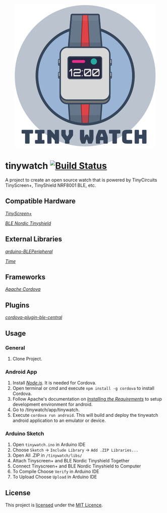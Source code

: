 <p align="center"><img src="https://github.com/cbolgiano/tinywatch/blob/develop/assets/img/tinywatch.png" /> </p>

# tinywatch [![Build Status](https://travis-ci.org/cbolgiano/tinywatch.svg?branch=develop)](https://travis-ci.org/cbolgiano/tinywatch)
A project to create an open source watch that is powered by TinyCircuits TinyScreen+, TinyShield NRF8001 BLE, etc.

## Compatible Hardware

*[TinyScreen+](https://tinycircuits.com/collections/all/products/tinyscreenplus)*

*[BLE Nordic Tinyshield](https://tinycircuits.com/collections/all/products/bluetooth-low-energy-nordic-tinyshield)*

## External Libraries

*[arduino-BLEPeripheral](https://github.com/sandeepmistry/arduino-BLEPeripheral)*

*[Time](https://github.com/PaulStoffregen/Time)*

## Frameworks

*[Apache Cordova](https://cordova.apache.org/)*

## Plugins

*[cordova-plugin-ble-central](https://github.com/don/cordova-plugin-ble-central)*

## Usage

### General 
1. Clone Project.

### Android App
1. Install *[Node.js](https://nodejs.org/en/)*. It is needed for Cordova.
2. Open terminal or cmd and execute ```npm install -g cordova``` to install Cordova.
3. Follow Apache's documentation on *[Installing the Requirements](https://cordova.apache.org/docs/en/latest/guide/platforms/android/index.html#installing-the-requirements)* to setup development environment for android.
4. Go to /tinywatch/app/tinywatch.
5. Execute ```cordova run android```. This will build and deploy the tinywatch android application to an emulator or device.

### Arduino Sketch
1. Open ```tinywatch.ino``` in Arduino IDE
2. Choose ```Sketch``` -> ```Include Library``` -> ```Add .ZIP Libraries...```
3. Open All .ZIP in ```/tinywatch/libs/```
4. Attach Tinyscreen+ and BLE Nordic Tinyshield Together
5. Connect Tinyscreen+ and BLE Nordic Tinyshield to Computer
6. To Compile Choose ```Verify``` in Arduino IDE
7. To Upload Choose ```Upload``` in Arduino IDE

## License

This project is [licensed](LICENSE) under the [MIT Licence](http://en.wikipedia.org/wiki/MIT_License).
